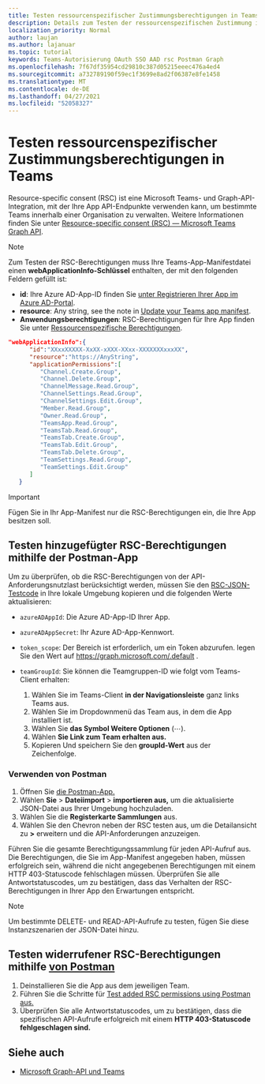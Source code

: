 ```yaml
---
title: Testen ressourcenspezifischer Zustimmungsberechtigungen in Teams
description: Details zum Testen der ressourcenspezifischen Zustimmung in Teams mithilfe von Postman
localization_priority: Normal
author: laujan
ms.author: lajanuar
ms.topic: tutorial
keywords: Teams-Autorisierung OAuth SSO AAD rsc Postman Graph
ms.openlocfilehash: 7f67df35954cd29810c387d05215eeec476a4ed4
ms.sourcegitcommit: a732789190f59ec1f3699e8ad2f06387e8fe1458
ms.translationtype: MT
ms.contentlocale: de-DE
ms.lasthandoff: 04/27/2021
ms.locfileid: "52058327"
---
```

# <a name="test-resource-specific-consent-permissions-in-teams"></a>Testen ressourcenspezifischer Zustimmungsberechtigungen in Teams

Resource-specific consent (RSC) ist eine Microsoft Teams- und Graph-API-Integration, mit der Ihre App API-Endpunkte verwenden kann, um bestimmte Teams innerhalb einer Organisation zu verwalten. Weitere Informationen finden Sie unter [Resource-specific consent (RSC) — Microsoft Teams Graph API](resource-specific-consent.md).

> [!NOTE]
> Zum Testen der RSC-Berechtigungen muss Ihre Teams-App-Manifestdatei einen **webApplicationInfo-Schlüssel** enthalten, der mit den folgenden Feldern gefüllt ist:
>
> - **id**: Ihre Azure AD-App-ID finden Sie [unter Registrieren Ihrer App im Azure AD-Portal](resource-specific-consent.md#register-your-app-with-microsoft-identity-platform-via-the-azure-ad-portal).
> - **resource**: Any string, see the note in  [Update your Teams app manifest](resource-specific-consent.md#update-your-teams-app-manifest).
> - **Anwendungsberechtigungen**: RSC-Berechtigungen für Ihre App finden Sie unter [Ressourcenspezifische Berechtigungen](resource-specific-consent.md#resource-specific-permissions).

```json
"webApplicationInfo":{
      "id":"XXxxXXXXX-XxXX-xXXX-XXxx-XXXXXXXxxxXX",
      "resource":"https://AnyString",
      "applicationPermissions":[
         "Channel.Create.Group",
         "Channel.Delete.Group",
         "ChannelMessage.Read.Group",
         "ChannelSettings.Read.Group",
         "ChannelSettings.Edit.Group",
         "Member.Read.Group",
         "Owner.Read.Group",
         "TeamsApp.Read.Group",
         "TeamsTab.Read.Group",
         "TeamsTab.Create.Group",
         "TeamsTab.Edit.Group",
         "TeamsTab.Delete.Group",
         "TeamSettings.Read.Group",
         "TeamSettings.Edit.Group"
      ]
   }
```

> [!IMPORTANT]
> Fügen Sie in Ihr App-Manifest nur die RSC-Berechtigungen ein, die Ihre App besitzen soll.

## <a name="test-added-rsc-permissions-using-the-postman-app"></a>Testen hinzugefügter RSC-Berechtigungen mithilfe der Postman-App

Um zu überprüfen, ob die RSC-Berechtigungen von der API-Anforderungsnutzlast berücksichtigt werden, müssen Sie den [RSC-JSON-Testcode](test-rsc-json-file.md) in Ihre lokale Umgebung kopieren und die folgenden Werte aktualisieren:

* `azureADAppId`: Die Azure AD-App-ID Ihrer App.
* `azureADAppSecret`: Ihr Azure AD-App-Kennwort.
* `token_scope`: Der Bereich ist erforderlich, um ein Token abzurufen. legen Sie den Wert auf https://graph.microsoft.com/.default .
* `teamGroupId`: Sie können die Teamgruppen-ID wie folgt vom Teams-Client erhalten:

    1. Wählen Sie im Teams-Client **in der Navigationsleiste** ganz links Teams aus.
    2. Wählen Sie im Dropdownmenü das Team aus, in dem die App installiert ist.
    3. Wählen Sie **das Symbol Weitere Optionen** (&#8943;).
    4. Wählen **Sie Link zum Team erhalten aus.** 
    5. Kopieren Und speichern Sie den **groupId-Wert** aus der Zeichenfolge.

### <a name="use-postman"></a>Verwenden von Postman

1. Öffnen Sie [die Postman-App.](https://www.postman.com)
2. Wählen **Sie**  >  **Dateiimport**  >  **importieren aus,** um die aktualisierte JSON-Datei aus Ihrer Umgebung hochzuladen.  
3. Wählen Sie die **Registerkarte Sammlungen** aus. 
4. Wählen Sie den Chevron neben der RSC testen aus, um die Detailansicht zu **>** erweitern und die API-Anforderungen anzuzeigen. 

Führen Sie die gesamte Berechtigungssammlung für jeden API-Aufruf aus. Die Berechtigungen, die Sie im App-Manifest angegeben haben, müssen erfolgreich sein, während die nicht angegebenen Berechtigungen mit einem HTTP 403-Statuscode fehlschlagen müssen. Überprüfen Sie alle Antwortstatuscodes, um zu bestätigen, dass das Verhalten der RSC-Berechtigungen in Ihrer App den Erwartungen entspricht.

> [!NOTE]
> Um bestimmte DELETE- und READ-API-Aufrufe zu testen, fügen Sie diese Instanzszenarien der JSON-Datei hinzu.

## <a name="test-revoked-rsc-permissions-using-postman"></a>Testen widerrufener RSC-Berechtigungen mithilfe [von Postman](https://www.postman.com/)

1. Deinstallieren Sie die App aus dem jeweiligen Team.
2. Führen Sie die Schritte für [Test added RSC permissions using Postman aus.](#test-added-rsc-permissions-using-the-postman-app)
3. Überprüfen Sie alle Antwortstatuscodes, um zu bestätigen, dass die spezifischen API-Aufrufe erfolgreich mit einem **HTTP 403-Statuscode fehlgeschlagen sind.**

## <a name="see-also"></a>Siehe auch

- [Microsoft Graph-API und Teams](/graph/api/resources/teams-api-overview?view=graph-rest-1.0&preserve-view=true)

